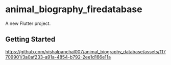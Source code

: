 # animal_biography_firedatabase

A new Flutter project.

## Getting Started



https://github.com/vishalpanchal007/animal_biography_database/assets/117709901/3a0af233-a91a-4854-b792-2ee1d166e11a

